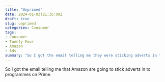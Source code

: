 ```yaml
---
title: "Unprimed"
date: 2024-01-03T21:36:00Z
draft: true
slug: unprimed
categories: Consumer
tags:
- Consumer
- Twenty Four
- Amazon
- Ads
summary: "So I got the email telling me they were sticking adverts in to Prime."
---
```


So I got the email telling me that Amazon are going to stick adverts in to programmes on Prime. 